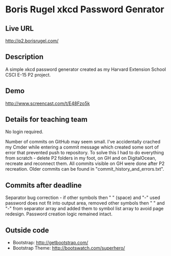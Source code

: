 # Boris Rugel xkcd Password Genrator

## Live URL
<http://p2.borisrugel.com/>

## Description
A simple xkcd password generator created as my Harvard Extension School CSCI 
E-15 P2 project.

## Demo
http://www.screencast.com/t/E48Fzo5k

## Details for teaching team
No login required.

Number of commits on GitHub may seem small. I've accidentally crached my Cmder 
while entering a commit message which created some sort of error that prevented 
push to repository. To solve this I had to do everything from scratch - 
delete P2 folders in my foot, on GH and on DigitalOcean, recreate and reconnect 
them. All commits visible on GH were done after P2 recreation. Older commits can 
be found in "commit_history_and_errors.txt".

## Commits after deadline
Separator bug correction - if other symbols then " " (space) and "-" used password 
does not fit into output area, removed other symbols then " " and "-" from 
separator array and added them to symbol list array to avoid page redesign. 
Password creation logic remained intact.

## Outside code
* Bootstrap: http://getbootstrap.com/
* Bootstrap Theme: http://bootswatch.com/superhero/